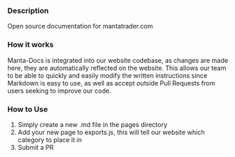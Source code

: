### Description

Open source documentation for mantatrader.com 

### How it works

Manta-Docs is integrated into our website codebase, as changes are made here, they are automatically reflected on the website. This allows our team to be able to quickly and easily modify the written instructions since Markdown is easy to use, as well as accept outside Pull Requests from users seeking to improve our code. 

### How to Use

1. Simply create a new .md file in the pages directory
2. Add your new page to exports.js, this will tell our website which category to place it in 
3. Submit a PR 
